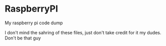 # RaspberryPI
My raspberry pi code dump


I don't mind the sahring of these files, just don't take credit for it my dudes. Don't be that guy
